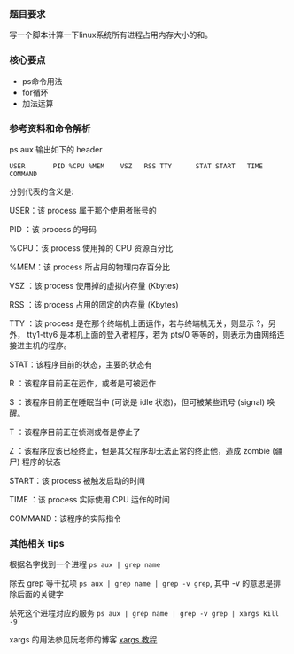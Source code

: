 ### 题目要求
写一个脚本计算一下linux系统所有进程占用内存大小的和。

### 核心要点
- ps命令用法
- for循环
- 加法运算

### 参考资料和命令解析
ps aux 输出如下的 header
```
USER       PID %CPU %MEM    VSZ   RSS TTY      STAT START   TIME COMMAND
```
 分别代表的含义是:
 
 USER：该 process 属于那个使用者账号的
 
 PID ：该 process 的号码
 
 %CPU：该 process 使用掉的 CPU 资源百分比
 
 %MEM：该 process 所占用的物理内存百分比
 
 VSZ ：该 process 使用掉的虚拟内存量 (Kbytes)
 
 RSS ：该 process 占用的固定的内存量 (Kbytes)
 
 TTY ：该 process 是在那个终端机上面运作，若与终端机无关，则显示 ?，另外， tty1-tty6 是本机上面的登入者程序，若为 pts/0 等等的，则表示为由网络连接进主机的程序。
 
 STAT：该程序目前的状态，主要的状态有
 
 R ：该程序目前正在运作，或者是可被运作
 
 S ：该程序目前正在睡眠当中 (可说是 idle 状态)，但可被某些讯号 (signal) 唤醒。
 
 T ：该程序目前正在侦测或者是停止了
 
 Z ：该程序应该已经终止，但是其父程序却无法正常的终止他，造成 zombie (疆尸) 程序的状态
 
 START：该 process 被触发启动的时间
 
 TIME ：该 process 实际使用 CPU 运作的时间
 
 COMMAND：该程序的实际指令
 
 ### 其他相关 tips
 根据名字找到一个进程 `ps aux | grep name`
 
 除去 grep 等干扰项 `ps aux | grep name | grep -v grep`, 其中 -v 的意思是排除后面的关键字
 
 杀死这个进程对应的服务 `ps aux | grep name | grep -v grep | xargs kill -9`
 
 xargs 的用法参见阮老师的博客 [xargs 教程](http://www.ruanyifeng.com/blog/2019/08/xargs-tutorial.html)
 
